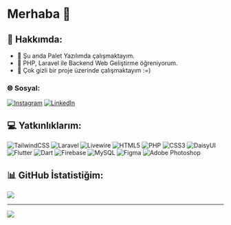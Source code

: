# Merhaba 👋

## 💫 Hakkımda:
- 🔭 Şu anda Palet Yazılımda çalışmaktayım.
- 🌱 PHP, Laravel ile Backend Web Geliştirme öğreniyorum.
- 👀 Çok gizli bir proje üzerinde çalışmaktayım :=)

### 🌐 Sosyal:
[![Instagram](https://img.shields.io/badge/Instagram-%23E4405F.svg?logo=Instagram&logoColor=white)](https://instagram.com/beratmasat.dev) [![LinkedIn](https://img.shields.io/badge/LinkedIn-%230077B5.svg?logo=linkedin&logoColor=white)](https://linkedin.com/in/beratmasat) 

## 💻 Yatkınlıklarım:
![TailwindCSS](https://img.shields.io/badge/tailwindcss-%2338B2AC.svg?style=for-the-badge&logo=tailwind-css&logoColor=white) ![Laravel](https://img.shields.io/badge/laravel-%23FF2D20.svg?style=for-the-badge&logo=laravel&logoColor=white) ![Livewire](https://img.shields.io/badge/livewire-%234e56a6.svg?style=for-the-badge&logo=livewire&logoColor=white) ![HTML5](https://img.shields.io/badge/html5-%23E34F26.svg?style=for-the-badge&logo=html5&logoColor=white) ![PHP](https://img.shields.io/badge/php-%23777BB4.svg?style=for-the-badge&logo=php&logoColor=white) ![CSS3](https://img.shields.io/badge/css3-%231572B6.svg?style=for-the-badge&logo=css3&logoColor=white) ![DaisyUI](https://img.shields.io/badge/daisyui-5A0EF8?style=for-the-badge&logo=daisyui&logoColor=white) ![Flutter](https://img.shields.io/badge/Flutter-%2302569B.svg?style=for-the-badge&logo=Flutter&logoColor=white) ![Dart](https://img.shields.io/badge/dart-%230175C2.svg?style=for-the-badge&logo=dart&logoColor=white) ![Firebase](https://img.shields.io/badge/firebase-a08021?style=for-the-badge&logo=firebase&logoColor=ffcd34) ![MySQL](https://img.shields.io/badge/mysql-4479A1.svg?style=for-the-badge&logo=mysql&logoColor=white) ![Figma](https://img.shields.io/badge/figma-%23F24E1E.svg?style=for-the-badge&logo=figma&logoColor=white) ![Adobe Photoshop](https://img.shields.io/badge/adobe%20photoshop-%2331A8FF.svg?style=for-the-badge&logo=adobe%20photoshop&logoColor=white)

## 📊 GitHub İstatistiğim:
![](https://github-readme-streak-stats.herokuapp.com/?user=beratmasat&theme=dark&hide_border=true)

---
[![](https://visitcount.itsvg.in/api?id=beratmasat&icon=8&color=12)](https://visitcount.itsvg.in)
